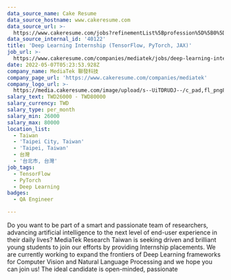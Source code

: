 ```yaml
---
data_source_name: Cake Resume
data_source_hostname: www.cakeresume.com
data_source_url: >-
  https://www.cakeresume.com/jobs?refinementList%5Bprofession%5D%5B0%5D=engineering_qa-engineer&refinementList%5Bsalary_type%5D=per_month&refinementList%5Bsalary_currency%5D=TWD&range%5Bsalary_range%5D%5Bmax%5D=600000
data_source_internal_id: '40122'
title: 'Deep Learning Internship (TensorFlow, PyTorch, JAX)'
job_url: >-
  https://www.cakeresume.com/companies/mediatek/jobs/deep-learning-internship-tensorflow-pytorch-jax
date: 2022-05-07T05:23:53.928Z
company_name: MediaTek 聯發科技
company_page_url: 'https://www.cakeresume.com/companies/mediatek'
company_logo_url: >-
  https://media.cakeresume.com/image/upload/s--UiTDRUDJ--/c_pad,fl_png8,h_200,w_200/v1628839429/l2kc5cahpfrd0qmuybsb.png
salary_text: TWD26000 - TWD80000
salary_currency: TWD
salary_type: per_month
salary_min: 26000
salary_max: 80000
location_list:
  - Taiwan
  - 'Taipei City, Taiwan'
  - 'Taipei, Taiwan'
  - 台灣
  - '台北市, 台灣'
job_tags:
  - TensorFlow
  - PyTorch
  - Deep Learning
badges:
  - QA Engineer

---
```


Do you want to be part of a smart and passionate team of researchers, advancing artificial intelligence to the next level of end-user experience in their daily lives? MediaTek Research Taiwan is seeking driven and brilliant young students to join our efforts by providing Internship placements. We are currently working to expand the frontiers of Deep Learning frameworks for Computer Vision and Natural Language Processing and we hope you can join us! The ideal candidate is open-minded, passionate 